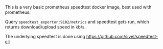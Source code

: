 This is a very basic prometheus speedtest docker image, best used with prometheus.

Query `speedtest_exporter:9102/metrics` and speedtest gets run, which returns download/upload speed in kb/s.

The underlying speedtest is done using https://github.com/sivel/speedtest-cli